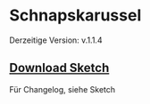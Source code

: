#  Schnapskarussel
Derzeitige Version: v.1.1.4

## [Download Sketch](https://github.com/Jackjan4/Schnapskarussel/archive/master.zip)


Für Changelog, siehe Sketch
